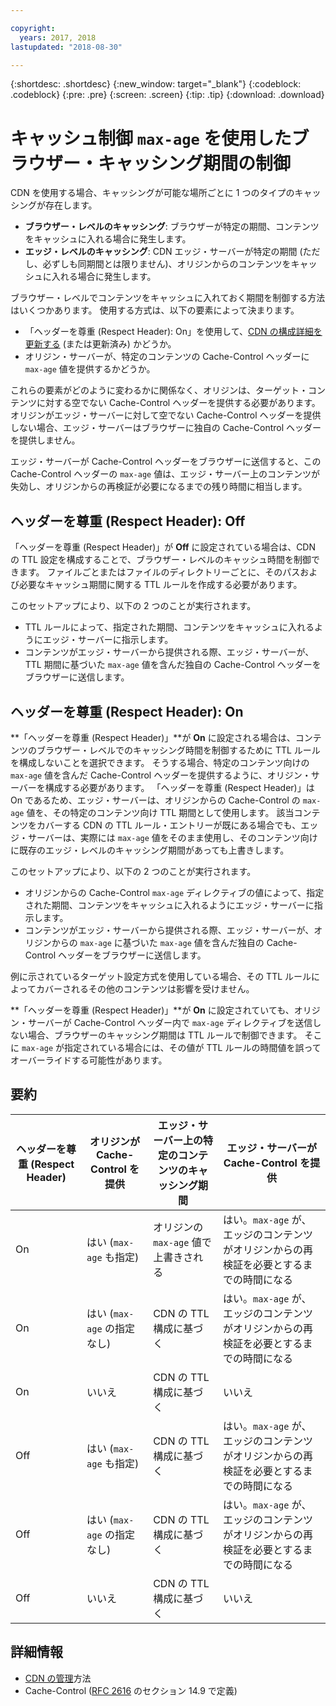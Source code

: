 ```yaml
---

copyright:
  years: 2017, 2018
lastupdated: "2018-08-30"

---
```


{:shortdesc: .shortdesc}
{:new_window: target="_blank"}
{:codeblock: .codeblock}
{:pre: .pre}
{:screen: .screen}
{:tip: .tip}
{:download: .download}

# キャッシュ制御 `max-age` を使用したブラウザー・キャッシング期間の制御

CDN を使用する場合、キャッシングが可能な場所ごとに 1 つのタイプのキャッシングが存在します。
  * **ブラウザー・レベルのキャッシング**: ブラウザーが特定の期間、コンテンツをキャッシュに入れる場合に発生します。
  * **エッジ・レベルのキャッシング**: CDN エッジ・サーバーが特定の期間 (ただし、必ずしも同期間とは限りません)、オリジンからのコンテンツをキャッシュに入れる場合に発生します。

ブラウザー・レベルでコンテンツをキャッシュに入れておく期間を制御する方法はいくつかあります。 使用する方式は、以下の要素によって決まります。
  * 「ヘッダーを尊重 (Respect Header): On」を使用して、[CDN の構成詳細を更新する](https://console.bluemix.net/docs/infrastructure/CDN/how-to.html#updating-cdn-configuration-details) (または更新済み) かどうか。
  * オリジン・サーバーが、特定のコンテンツの Cache-Control ヘッダーに `max-age` 値を提供するかどうか。 

これらの要素がどのように変わるかに関係なく、オリジンは、ターゲット・コンテンツに対する空でない Cache-Control ヘッダーを提供する必要があります。 オリジンがエッジ・サーバーに対して空でない Cache-Control ヘッダーを提供しない場合、エッジ・サーバーはブラウザーに独自の Cache-Control ヘッダーを提供しません。

エッジ・サーバーが Cache-Control ヘッダーをブラウザーに送信すると、この Cache-Control ヘッダーの `max-age` 値は、エッジ・サーバー上のコンテンツが失効し、オリジンからの再検証が必要になるまでの残り時間に相当します。 

## ヘッダーを尊重 (Respect Header): Off
「ヘッダーを尊重 (Respect Header)」が **Off** に設定されている場合は、CDN の TTL 設定を構成することで、ブラウザー・レベルのキャッシュ時間を制御できます。 ファイルごとまたはファイルのディレクトリーごとに、そのパスおよび必要なキャッシュ期間に関する TTL ルールを作成する必要があります。

このセットアップにより、以下の 2 つのことが実行されます。
  * TTL ルールによって、指定された期間、コンテンツをキャッシュに入れるようにエッジ・サーバーに指示します。
  * コンテンツがエッジ・サーバーから提供される際、エッジ・サーバーが、TTL 期間に基づいた `max-age` 値を含んだ独自の Cache-Control ヘッダーをブラウザーに送信します。

## ヘッダーを尊重 (Respect Header): On
**「ヘッダーを尊重 (Respect Header)」**が **On** に設定される場合は、コンテンツのブラウザー・レベルでのキャッシング時間を制御するために TTL ルールを構成しないことを選択できます。 そうする場合、特定のコンテンツ向けの `max-age` 値を含んだ Cache-Control ヘッダーを提供するように、オリジン・サーバーを構成する必要があります。 「ヘッダーを尊重 (Respect Header)」は On であるため、エッジ・サーバーは、オリジンからの Cache-Control の `max-age` 値を、その特定のコンテンツ向け TTL 期間として使用します。 該当コンテンツをカバーする CDN の TTL ルール・エントリーが既にある場合でも、エッジ・サーバーは、実際には `max-age` 値をそのまま使用し、そのコンテンツ向けに既存のエッジ・レベルのキャッシング期間があっても上書きします。

このセットアップにより、以下の 2 つのことが実行されます。
  * オリジンからの Cache-Control `max-age` ディレクティブの値によって、指定された期間、コンテンツをキャッシュに入れるようにエッジ・サーバーに指示します。
  * コンテンツがエッジ・サーバーから提供される際、エッジ・サーバーが、オリジンからの `max-age` に基づいた `max-age` 値を含んだ独自の Cache-Control ヘッダーをブラウザーに送信します。

例に示されているターゲット設定方式を使用している場合、その TTL ルールによってカバーされるその他のコンテンツは影響を受けません。

**「ヘッダーを尊重 (Respect Header)」**が **On** に設定されていても、オリジン・サーバーが Cache-Control ヘッダー内で `max-age` ディレクティブを送信しない場合、ブラウザーのキャッシング期間は TTL ルールで制御できます。 そこに `max-age` が指定されている場合には、その値が TTL ルールの時間値を誤ってオーバーライドする可能性があります。

## 要約

|ヘッダーを尊重 (Respect Header)|オリジンが Cache-Control を提供|エッジ・サーバー上の特定のコンテンツのキャッシング期間|エッジ・サーバーが Cache-Control を提供|
|---|---|---|---|
|On|はい (`max-age` も指定)|オリジンの `max-age` 値で上書きされる|はい。`max-age` が、エッジのコンテンツがオリジンからの再検証を必要とするまでの時間になる|
|On|はい (`max-age` の指定なし)|CDN の TTL 構成に基づく|はい。`max-age` が、エッジのコンテンツがオリジンからの再検証を必要とするまでの時間になる|
|On|いいえ|CDN の TTL 構成に基づく|いいえ|
|Off|はい (`max-age` も指定)|CDN の TTL 構成に基づく|はい。`max-age` が、エッジのコンテンツがオリジンからの再検証を必要とするまでの時間になる|
|Off|はい (`max-age` の指定なし)|CDN の TTL 構成に基づく|はい。`max-age` が、エッジのコンテンツがオリジンからの再検証を必要とするまでの時間になる|
|Off|いいえ|CDN の TTL 構成に基づく|いいえ|

## 詳細情報
* [CDN の管理](https://console.bluemix.net/docs/infrastructure/CDN/how-to.html)方法
* Cache-Control ([RFC 2616](https://www.ietf.org/rfc/rfc2616.txt) のセクション 14.9 で定義)
